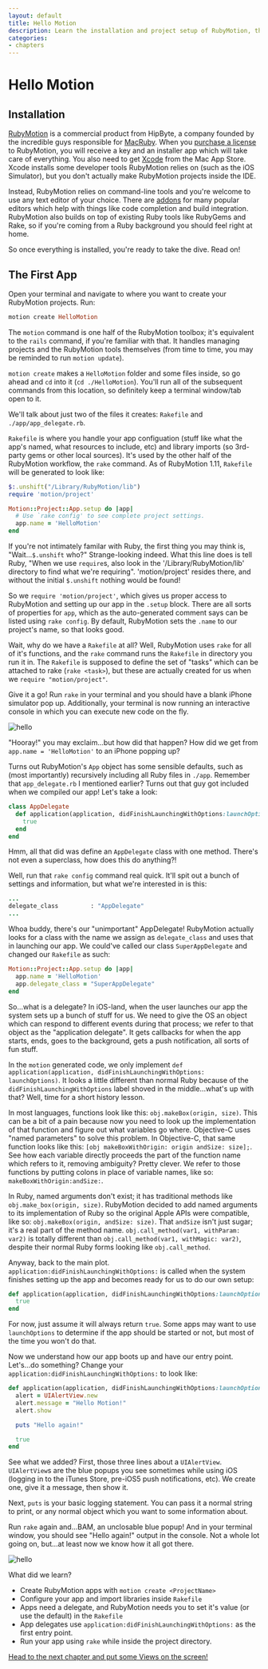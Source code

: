 ```yaml
---
layout: default
title: Hello Motion
description: Learn the installation and project setup of RubyMotion, then make your first iOS app
categories:
- chapters
---
```

# Hello Motion

## Installation

[RubyMotion][rm] is a commercial product from HipByte, a company founded by the incredible guys responsible for [MacRuby][macruby]. When you [purchase a license][buy] to RubyMotion, you will receive a key and an installer app which will take care of everything. You also need to get [Xcode][xcode] from the Mac App Store. Xcode installs some developer tools RubyMotion relies on (such as the iOS Simulator), but you don't actually make RubyMotion projects inside the IDE.

Instead, RubyMotion relies on command-line tools and you're welcome to use any text editor of your choice. There are [addons][packages] for many popular editors which help with things like code completion and build integration. RubyMotion also builds on top of existing Ruby tools like RubyGems and Rake, so if you're coming from a Ruby background you should feel right at home.

So once everything is installed, you're ready to take the dive. Read on!

## The First App

Open your terminal and navigate to where you want to create your RubyMotion projects. Run:

```ruby
motion create HelloMotion
```

The `motion` command is one half of the RubyMotion toolbox; it's equivalent to the `rails` command, if you're familiar with that. It handles managing projects and the RubyMotion tools themselves (from time to time, you may be reminded to run `motion update`).

`motion create` makes a `HelloMotion` folder and some files inside, so go ahead and `cd` into it (`cd ./HelloMotion`). You'll run all of the subsequent commands from this location, so definitely keep a terminal window/tab open to it.

We'll talk about just two of the files it creates: `Rakefile` and `./app/app_delegate.rb`.

`Rakefile` is where you handle your app configuation (stuff like what the app's named, what resources to include, etc) and library imports (so 3rd-party gems or other local sources). It's used by the other half of the RubyMotion workflow, the `rake` command. As of RubyMotion 1.11, `Rakefile` will be generated to look like:

```ruby
$:.unshift("/Library/RubyMotion/lib")
require 'motion/project'

Motion::Project::App.setup do |app|
  # Use `rake config' to see complete project settings.
  app.name = 'HelloMotion'
end
```

If you're not intimately familar with Ruby, the first thing you may think is, "Wait...`$.unshift` who?" Strange-looking indeed. What this line does is tell Ruby, "When we use `require`s, also look in the '/Library/RubyMotion/lib' directory to find what we're requiring". 'motion/project' resides there, and without the initial `$.unshift` nothing would be found!

So we `require 'motion/project'`, which gives us proper access to RubyMotion and setting up our app in the `.setup` block. There are all sorts of properties for `app`, which as the auto-generated comment says can be listed using `rake config`. By default, RubyMotion sets the `.name` to our project's name, so that looks good.

Wait, why do we have a `Rakefile` at all? Well, RubyMotion uses `rake` for all of it's functions, and the `rake` command runs the `Rakefile` in directory you run it in. The `Rakefile` is supposed to define the set of "tasks" which can be attached to rake (`rake <task>`), but these are actually created for us when we `require "motion/project"`.

Give it a go! Run `rake` in your terminal and you should have a blank iPhone simulator pop up. Additionally, your terminal is now running an interactive console in which you can execute new code on the fly.

![hello](images/0.png)

"Hooray!" you may exclaim...but how did that happen? How did we get from `app.name = 'HelloMotion'` to an iPhone popping up?

Turns out RubyMotion's `App` object has some sensible defaults, such as (most importantly) recursively including all Ruby files in `./app`. Remember that `app_delegate.rb` I mentioned earlier? Turns out that guy got included when we compiled our app! Let's take a look:

```ruby
class AppDelegate
  def application(application, didFinishLaunchingWithOptions:launchOptions)
    true
  end
end
```

Hmm, all that did was define an `AppDelegate` class with one method. There's not even a superclass, how does this do anything?!

Well, run that `rake config` command real quick. It'll spit out a bunch of settings and information, but what we're interested in is this:

```ruby
...
delegate_class         : "AppDelegate"
...
```

Whoa buddy, there's our "unimportant" AppDelegate! RubyMotion actually looks for a class with the name we assign as `delegate_class` and uses that in launching our app. We could've called our class `SuperAppDelegate` and changed our `Rakefile` as such:

```ruby
Motion::Project::App.setup do |app|
  app.name = 'HelloMotion'
  app.delegate_class = "SuperAppDelegate"
end
```

So...what is a delegate? In iOS-land, when the user launches our app the system sets up a bunch of stuff for us. We need to give the OS an object which can respond to different events during that process; we refer to that object as the "application delegate". It gets callbacks for when the app starts, ends, goes to the background, gets a push notification, all sorts of fun stuff.

In the `motion` generated code, we only implement `def application(application, didFinishLaunchingWithOptions: launchOptions)`. It looks a little different than normal Ruby because of the `didFinishLaunchingWithOptions` label shoved in the middle...what's up with that? Well, time for a short history lesson.

In most languages, functions look like this: `obj.makeBox(origin, size)`. This can be a bit of a pain because now you need to look up the implementation of that function and figure out what variables go where. Objective-C uses "named parameters" to solve this problem. In Objective-C, that same function looks like this: `[obj makeBoxWithOrigin: origin andSize: size];`. See how each variable directly proceeds the part of the function name which refers to it, removing ambiguity? Pretty clever. We refer to those functions by putting colons in place of variable names, like so: `makeBoxWithOrigin:andSize:`.

In Ruby, named arguments don't exist; it has traditional methods like `obj.make_box(origin, size)`. RubyMotion decided to add named arguments to its implementation of Ruby so the original Apple APIs were compatible, like so: `obj.makeBox(origin, andSize: size)`. That `andSize` isn't just sugar; it's a real part of the method name. `obj.call_method(var1, withParam: var2)` is totally different than `obj.call_method(var1, withMagic: var2)`, despite their normal Ruby forms looking like `obj.call_method`.

Anyway, back to the main plot. `application:didFinishLaunchingWithOptions:` is called when the system finishes setting up the app and becomes ready for us to do our own setup:

```ruby
def application(application, didFinishLaunchingWithOptions:launchOptions)
  true
end
```

For now, just assume it will always return `true`. Some apps may want to use `launchOptions` to determine if the app should be started or not, but most of the time you won't do that.

Now we understand how our app boots up and have our entry point. Let's...do something? Change your `application:didFinishLaunchingWithOptions:` to look like:

```ruby
def application(application, didFinishLaunchingWithOptions:launchOptions)
  alert = UIAlertView.new
  alert.message = "Hello Motion!"
  alert.show

  puts "Hello again!"

  true
end
```

See what we added? First, those three lines about a `UIAlertView`. `UIAlertView`s are the blue popups you see sometimes while using iOS (logging in to the iTunes Store, pre-iOS5 push notifications, etc). We create one, give it a message, then show it.

Next, `puts` is your basic logging statement. You can pass it a normal string to print, or any normal object which you want to some information about.

Run `rake` again and...BAM, an unclosable blue popup! And in your terminal window, you should see "Hello again!" output in the console. Not a whole lot going on, but...at least now we know how it all got there.

![hello](images/1.png)

What did we learn?

- Create RubyMotion apps with `motion create <ProjectName>`
- Configure your app and import libraries inside `Rakefile`
- Apps need a delegate, and RubyMotion needs you to set it's value (or use the default) in the `Rakefile`
- App delegates use `application:didFinishLaunchingWithOptions:` as the first entry point.
- Run your app using `rake` while inside the project directory.

[Head to the next chapter and put some Views on the screen!](/2-views)

[rm]: http://www.rubymotion.com/

[macruby]: http://macruby.org/

[xcode]: http://itunes.apple.com/us/app/xcode/id497799835?mt=12

[buy]: http://sites.fastspring.com/hipbyte/product/rubymotion

[packages]: http://www.rubymotion.com/developer-center/articles/editors/